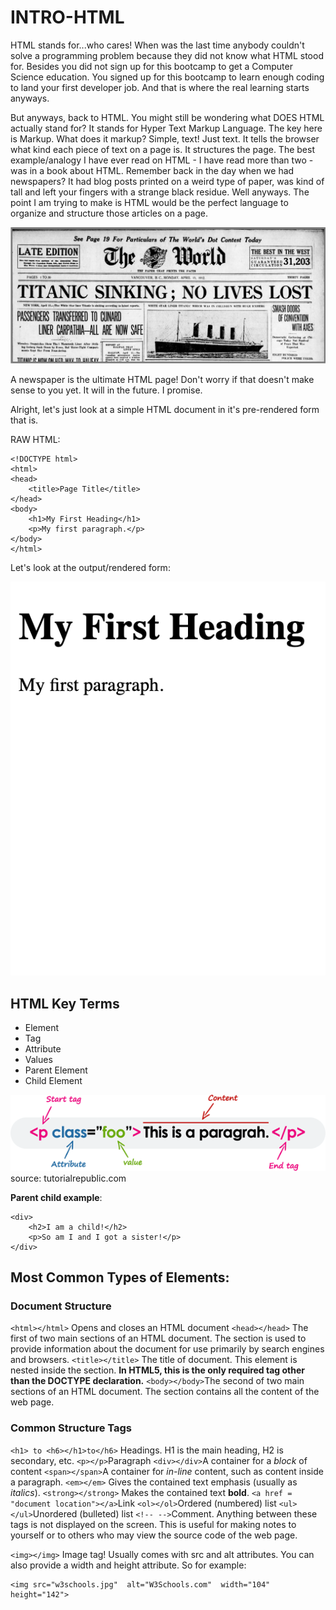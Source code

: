 # INTRO-HTML

HTML stands for...who cares! When was the last time anybody couldn't solve a programming problem because they did not know what HTML stood for. Besides you did not sign up for this bootcamp to get a Computer Science education. You signed up for this bootcamp to learn enough coding to land your first developer job. And that is where the real learning starts anyways.

But anyways, back to HTML. You might still be wondering what DOES HTML actually stand for? It stands for Hyper Text Markup Language. The key here is Markup. What does it markup? Simple, text! Just text. It tells the browser what kind each piece of text on a page is. It structures the page. The best example/analogy I have ever read on HTML - I have read more than two - was in a book about HTML. Remember back in the day when we had newspapers?
It had blog posts printed on a weird type of paper, was kind of tall and left your fingers with a strange black residue.
Well anyways. The point I am trying to make is HTML would be the perfect language to organize and structure those articles on a page.

![Newspaper](https://raw.githubusercontent.com/Team-FCB/Assets/master/newspaper.png)

A newspaper is the ultimate HTML page! Don't worry if that doesn't make sense to you yet. It will in the future. I promise.

Alright, let's just look at a simple HTML document in it's pre-rendered form that is.

RAW HTML:
```
<!DOCTYPE html>  
<html>  
<head>  
	<title>Page Title</title>  
</head>  
<body>  
	<h1>My First Heading</h1>  
	<p>My first paragraph.</p>  
</body>  
</html>
```

 Let's look at the output/rendered form:

![html output](https://raw.githubusercontent.com/Team-FCB/Assets/master/simple_html.png)

## HTML Key Terms

 - Element
 - Tag
 - Attribute
 - Values
 - Parent Element
 - Child Element


 ![html element breakdown](https://raw.githubusercontent.com/Team-FCB/Assets/master/html_element.png)
source: tutorialrepublic.com

**Parent child example**:

    <div>
	    <h2>I am a child!</h2>
	    <p>So am I and I got a sister!</p>
    </div>

## Most Common Types of Elements:

### Document Structure
`<html></html>` Opens and closes an HTML document
`<head></head>` The first of two main sections of an HTML document. The <head> section is used to provide information about the document for use primarily by search engines and browsers.
`<title></title>` The title of document. This element is nested inside the <head> section.  **In HTML5, this is the only required tag other than the DOCTYPE declaration.**
`<body></body>`The second of two main sections of an HTML document. The <body> section contains all the content of the web page.

### Common Structure Tags

`<h1> to <h6></h1>to</h6>` Headings. H1 is the main heading, H2 is secondary, etc.
`<p></p>`Paragraph
`<div></div>`A container for a  _block_  of content
`<span></span>`A container for  _in-line_  content, such as content inside a paragraph.
`<em></em>` Gives the contained text emphasis (usually as  _italics_).
`<strong></strong>` Makes the contained text  **bold**.
`<a href = "document location"></a>`Link
`<ol></ol>`Ordered (numbered) list
`<ul></ul>`Unordered (bulleted) list
`<!-- -->`Comment. Anything between these tags is not displayed on the screen. This is useful for making notes to yourself or to others who may view the source code of the web page.

`<img></img>` Image tag!  Usually comes with src and alt attributes. You can also provide a width and height attribute.
So for example:

    <img src="w3schools.jpg"  alt="W3Schools.com"  width="104"  height="142">
